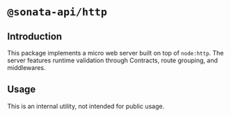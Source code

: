 # `@sonata-api/http`

## Introduction

This package implements a micro web server built on top of `node:http`. The server features runtime validation through Contracts, route grouping, and middlewares.

## Usage

This is an internal utility, not intended for public usage.

